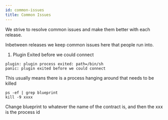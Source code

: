 ```yaml
---
id: common-issues 
title: Common Issues
---
```


We strive to resolve common issues and make them better with each release. 

Inbetween releases we keep common issues here that people run into.

1) Plugin Exited before we could connect

```
plugin: plugin process exited: path=/bin/sh
panic: plugin exited before we could connect
```

This usually means there is a process hanging around that needs to be killed

```
ps -ef | grep blueprint
kill -9 xxxx 
```

Change blueprint to whatever the name of the contract is, and then the xxx is the process id